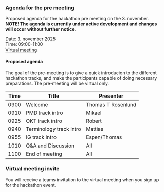 ### Agenda for the pre meeting

Proposed agenda for the hackathon pre meeting on the 3. november.  
**NOTE! The agenda is currently under active development and changes will occur without further notice.**  

Date: 3. november 2025  
Time: 09:00-11:00  
[Virtual meeting](https://hl7norway.github.io/FHIR-hackathon-2025/currentbuild/pre-agenda.html#Virtual-meeting-invite)  

#### Proposed agenda

The goal of the pre-meeting is to give a quick introducion to the different hackathon tracks, and make the participants capable of doing necessary preparations. The pre-meeting will be virtual only.  

|Time|Title|Presenter|
|-----|-----|---------|
|0900|Welcome|Thomas T Rosenlund|
|0910|PMD track intro|Mikael|
|0925|OKT track intro|Robert|
|0940|Terminology track intro|Mattias|
|0955|IG track intro|Espen/Thomas|
|1010|Q&A and Discussion|All|
|1100|End of meeting|All|

### Virtual meeting invite

You will receive a teams invitation to the virtual meeting when you sign up for the hackathon event.
